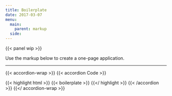 ```yaml
---
title: Boilerplate
date: 2017-03-07
menu:
  main:
    parent: markup
  side:
---
```


{{< panel wip >}}

Use the markup below to create a one-page application.

---

{{< accordion-wrap >}}
{{< accordion Code >}}

{{< highlight html >}}
{{< boilerplate >}}
{{</ highlight >}}
{{< /accordion >}}
{{</ accordion-wrap >}}
